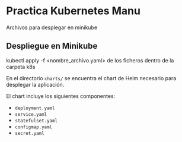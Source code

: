 # Practica Kubernetes Manu
Archivos para desplegar en minikube

## Despliegue en Minikube

kubectl apply -f <nombre_archivo.yaml> de los ficheros dentro de la carpeta k8s


En el directorio `charts/` se encuentra el chart de Helm necesario para desplegar la aplicación.

El chart incluye los siguientes componentes:

- `deployment.yaml`
- `service.yaml`
- `statefulset.yaml`
- `configmap.yaml`
- `secret.yaml`




